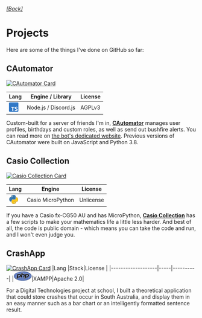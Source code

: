 [*[Back]*](README.md)
# Projects
Here are some of the things I've done on GitHub so far:
## CAutomator
[![CAutomator Card](https://github-readme-stats.vercel.app/api/pin/?username=Hyperfresh&repo=CAutomator)](https://github.com/Hyperfresh/CAutomator)

|Lang                     |Engine / Library    |License|
|-------------------------|--------------------|-------|
|![TypeScript](src/ts.png)|Node.js / Discord.js|AGPLv3 |

Custom-built for a server of friends I'm in, [**CAutomator**](https://github.com/Hyperfresh/CAutomator) manages user profiles, birthdays and custom roles, as well as send out bushfire alerts. You can read more on [the bot's dedicated website](https://hyperfresh.github.io/CAutomator). Previous versions of CAutomator were built on JavaScript and Python 3.8.

## Casio Collection
[![Casio Collection Card](https://github-readme-stats.vercel.app/api/pin/?username=Hyperfresh&repo=Casio-Collection)](https://github.com/Hyperfresh/Casio-Collection)

|Lang                 |Engine           |License  |
|---------------------|-----------------|---------|
|![Python](src/py.png)|Casio MicroPython|Unlicense|

If you have a Casio fx-CG50 AU and has MicroPython, [**Casio Collection**](https://github.com/Hyperfresh/Casio-Collection) has a few scripts to make your mathematics life a little less harder. And best of all, the code is public domain - which means you can take the code and run, and I won't even judge you.

## CrashApp
[![CrashApp Card](https://github-readme-stats.vercel.app/api/pin/?username=Hyperfresh&repo=CrashApp)](https://github.com/Hyperfresh/CrashApp)
|Lang               |Stack|License   |
|-------------------|-----|----------|
|![PHP](src/php.png)|XAMPP|Apache 2.0|

For a Digital Technologies project at school, I built a theoretical application that could store crashes that occur in South Australia, and display them in an easy manner such as a bar chart or an intelligently formatted sentence result.

